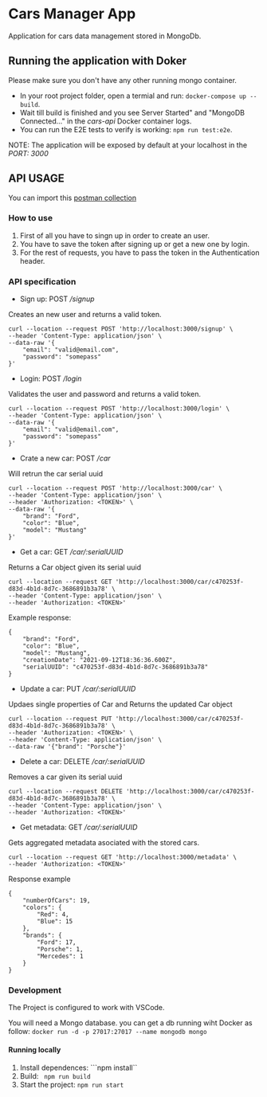 # Cars Manager App
Application for cars data management stored in MongoDb.

## Running the application with Doker

Please make sure you don't have any other running mongo container.
* In your root project folder, open a termial and run: ```docker-compose up --build```.
* Wait till build is finished and you see Server Started" and "MongoDB Connected..." in the *cars-api*
 Docker container logs.
* You can run the E2E tests to verify is working: ```npm run test:e2e```.

NOTE: The application will be exposed by default at your localhost in the *PORT: 3000*

## API USAGE

You can import this [postman collection](https://github.com/enriplaso/cars-api/blob/dc51685be514a61070b5153cb9c3efa624a1ed9a/postman/Car-Mangement-API.postman_collection.json)

### How to use
 1. First of all you have to singn up in order to create an user.
 2. You have to save the token after signing up or get a new one by login.
 3. For the rest of requests, you have to pass the token in the Authentication header.

### API specification

* Sign up: POST */signup*

Creates an new user and returns a valid token.
```
curl --location --request POST 'http://localhost:3000/signup' \
--header 'Content-Type: application/json' \
--data-raw '{
	"email": "valid@email.com",
	"password": "somepass"
}'
```

* Login: POST */login*

Validates the user and password and returns a valid token.
```
curl --location --request POST 'http://localhost:3000/login' \
--header 'Content-Type: application/json' \
--data-raw '{
	"email": "valid@email.com",
	"password": "somepass"
}'
```
* Crate a new car: POST  */car*

Will retrun the car serial uuid
```
curl --location --request POST 'http://localhost:3000/car' \
--header 'Content-Type: application/json' \
--header 'Authorization: <TOKEN>' \
--data-raw '{
	"brand": "Ford",
	"color": "Blue",
	"model": "Mustang"
}'
```
* Get a car: GET  */car/:serialUUID*

Returns a Car object given its serial uuid
```
curl --location --request GET 'http://localhost:3000/car/c470253f-d83d-4b1d-8d7c-3686891b3a78' \
--header 'Content-Type: application/json' \
--header 'Authorization: <TOKEN>'
```
Example response:
```
{
    "brand": "Ford",
    "color": "Blue",
    "model": "Mustang",
    "creationDate": "2021-09-12T18:36:36.600Z",
    "serialUUID": "c470253f-d83d-4b1d-8d7c-3686891b3a78"
}
```

* Update a car: PUT  */car/:serialUUID*

Updaes single properties of Car and Returns the updated Car object
```
curl --location --request PUT 'http://localhost:3000/car/c470253f-d83d-4b1d-8d7c-3686891b3a78' \
--header 'Authorization: <TOKEN>' \
--header 'Content-Type: application/json' \
--data-raw '{"brand": "Porsche"}'
```
* Delete a car: DELETE  */car/:serialUUID*

Removes a car given its serial uuid
```
curl --location --request DELETE 'http://localhost:3000/car/c470253f-d83d-4b1d-8d7c-3686891b3a78' \
--header 'Content-Type: application/json' \
--header 'Authorization: <TOKEN>'
```
* Get metadata: GET  */car/:serialUUID*

Gets aggregated metadata asociated with the stored cars.
```
curl --location --request GET 'http://localhost:3000/metadata' \
--header 'Authorization: <TOKEN>'
```
Response example
```
{
    "numberOfCars": 19,
    "colors": {
        "Red": 4,
        "Blue": 15
    },
    "brands": {
        "Ford": 17,
        "Porsche": 1,
        "Mercedes": 1
    }
}
```
### Development

The Project is configured to work with VSCode.

You will need a Mongo database. you can get a db running wiht Docker as follow: ```docker run -d -p 27017:27017 --name mongodb mongo```

#### Running locally

1. Install dependences: ```npm install``
2. Build: ``` npm run build```
3. Start the project: ```npm run start```
